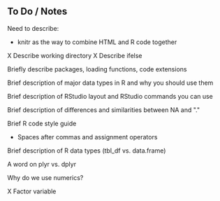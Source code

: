 ## To Do / Notes

Need to describe: 
- knitr as the way to combine HTML and R code together

X Describe working directory
X Describe ifelse

Briefly describe packages, loading functions, code extensions

Brief description of major data types in R and why you should use them

Brief description of RStudio layout and RStudio commands you can use

Brief description of differences and similarities between NA and "."

Brief R code style guide
 - Spaces after commas and assignment operators

Brief description of R data types (tbl_df vs. data.frame)

A word on plyr vs. dplyr

Why do we use numerics?

X Factor variable